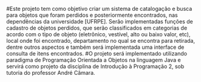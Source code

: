 #Este projeto tem como objetivo criar um sistema de catalogação e busca para objetos que foram perdidos e posteriormente encontrados, nas dependências da universidade [UFRPE]. Serão implementadas funções de cadastro de objetos perdidos, que serão classificados em categorias de acordo com o tipo de objeto (eletrônico, vestível, alto ou baixo valor, etc), local onde foi encontrado, departamento no qual se encontra para retirada, dentre outros aspectos e
também será implementada uma interface de consulta de itens encontrados.
#O projeto será implementado utilizando paradigma de Programação Orientada a Objetos na linguagem Java e servirá como projeto da disciplina de Introdução à Programação 2, sob tutoria do professor André Câmara.
